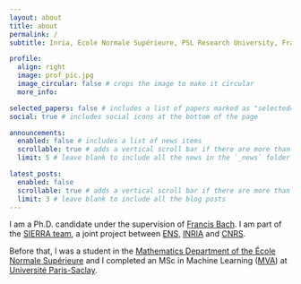 ```yaml
---
layout: about
title: about
permalink: /
subtitle: Inria, Ecole Normale Supérieure, PSL Research University, France.

profile:
  align: right
  image: prof_pic.jpg
  image_circular: false # crops the image to make it circular
  more_info:

selected_papers: false # includes a list of papers marked as "selected={true}"
social: true # includes social icons at the bottom of the page

announcements:
  enabled: false # includes a list of news items
  scrollable: true # adds a vertical scroll bar if there are more than 3 news items
  limit: 5 # leave blank to include all the news in the `_news` folder

latest_posts:
  enabled: false
  scrollable: true # adds a vertical scroll bar if there are more than 3 new posts items
  limit: 3 # leave blank to include all the blog posts
---
```


I am a Ph.D. candidate under the supervision of [Francis Bach](https://www.di.ens.fr/~fbach/). I am part of the [SIERRA team](https://sierra-mlopt.github.io/), a joint project between [ENS](https://www.di.ens.fr/), [INRIA](https://www.inria.fr/fr/centre-inria-de-paris) and [CNRS](http://www.cnrs.fr/fr/page-daccueil).

Before that, I was a student in the [Mathematics Department of the École Normale Supérieure](https://www.math.ens.psl.eu/en/welcome/) and I completed an MSc in Machine Learning ([MVA](https://www.master-mva.com)) at [Université Paris-Saclay](https://www.universite-paris-saclay.fr/en).